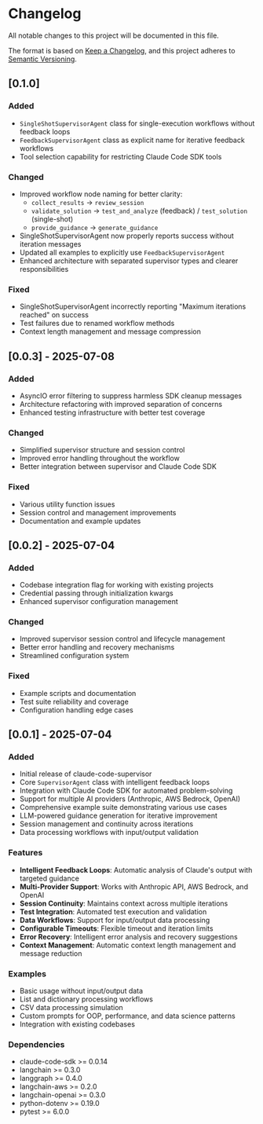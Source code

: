 # Changelog

All notable changes to this project will be documented in this file.

The format is based on [Keep a Changelog](https://keepachangelog.com/en/1.0.0/),
and this project adheres to [Semantic Versioning](https://semver.org/spec/v2.0.0.html).

## [0.1.0]

### Added
- `SingleShotSupervisorAgent` class for single-execution workflows without feedback loops
- `FeedbackSupervisorAgent` class as explicit name for iterative feedback workflows  
- Tool selection capability for restricting Claude Code SDK tools

### Changed
- Improved workflow node naming for better clarity:
  - `collect_results` → `review_session` 
  - `validate_solution` → `test_and_analyze` (feedback) / `test_solution` (single-shot)
  - `provide_guidance` → `generate_guidance`
- SingleShotSupervisorAgent now properly reports success without iteration messages
- Updated all examples to explicitly use `FeedbackSupervisorAgent`
- Enhanced architecture with separated supervisor types and clearer responsibilities

### Fixed
- SingleShotSupervisorAgent incorrectly reporting "Maximum iterations reached" on success
- Test failures due to renamed workflow methods
- Context length management and message compression

## [0.0.3] - 2025-07-08

### Added
- AsyncIO error filtering to suppress harmless SDK cleanup messages
- Architecture refactoring with improved separation of concerns
- Enhanced testing infrastructure with better test coverage

### Changed
- Simplified supervisor structure and session control
- Improved error handling throughout the workflow
- Better integration between supervisor and Claude Code SDK

### Fixed
- Various utility function issues
- Session control and management improvements
- Documentation and example updates

## [0.0.2] - 2025-07-04

### Added
- Codebase integration flag for working with existing projects
- Credential passing through initialization kwargs
- Enhanced supervisor configuration management

### Changed
- Improved supervisor session control and lifecycle management
- Better error handling and recovery mechanisms
- Streamlined configuration system

### Fixed
- Example scripts and documentation
- Test suite reliability and coverage
- Configuration handling edge cases

## [0.0.1] - 2025-07-04

### Added
- Initial release of claude-code-supervisor
- Core `SupervisorAgent` class with intelligent feedback loops
- Integration with Claude Code SDK for automated problem-solving
- Support for multiple AI providers (Anthropic, AWS Bedrock, OpenAI)
- Comprehensive example suite demonstrating various use cases
- LLM-powered guidance generation for iterative improvement
- Session management and continuity across iterations
- Data processing workflows with input/output validation

### Features
- **Intelligent Feedback Loops**: Automatic analysis of Claude's output with targeted guidance
- **Multi-Provider Support**: Works with Anthropic API, AWS Bedrock, and OpenAI
- **Session Continuity**: Maintains context across multiple iterations
- **Test Integration**: Automated test execution and validation
- **Data Workflows**: Support for input/output data processing
- **Configurable Timeouts**: Flexible timeout and iteration limits
- **Error Recovery**: Intelligent error analysis and recovery suggestions
- **Context Management**: Automatic context length management and message reduction

### Examples
- Basic usage without input/output data
- List and dictionary processing workflows  
- CSV data processing simulation
- Custom prompts for OOP, performance, and data science patterns
- Integration with existing codebases

### Dependencies
- claude-code-sdk >= 0.0.14
- langchain >= 0.3.0
- langgraph >= 0.4.0  
- langchain-aws >= 0.2.0
- langchain-openai >= 0.3.0
- python-dotenv >= 0.19.0
- pytest >= 6.0.0